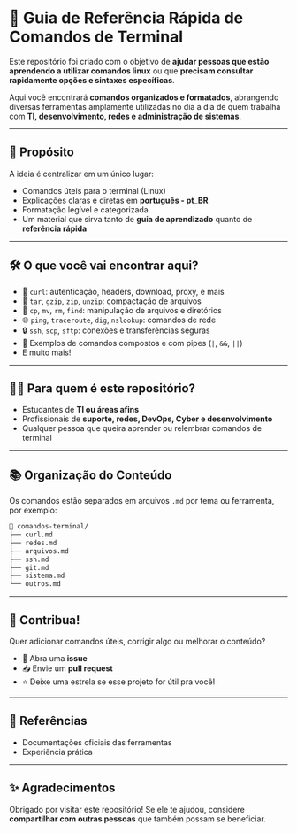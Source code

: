 # 📘 Guia de Referência Rápida de Comandos de Terminal

Este repositório foi criado com o objetivo de **ajudar pessoas que estão aprendendo a utilizar comandos linux** ou que **precisam consultar rapidamente opções e sintaxes específicas**.

Aqui você encontrará **comandos organizados e formatados**, abrangendo diversas ferramentas amplamente utilizadas no dia a dia de quem trabalha com **TI, desenvolvimento, redes e administração de sistemas**.

---

## 🎯 Propósito

A ideia é centralizar em um único lugar:

- Comandos úteis para o terminal (Linux)
- Explicações claras e diretas em **português - pt_BR**
- Formatação legível e categorizada
- Um material que sirva tanto de **guia de aprendizado** quanto de **referência rápida**

---

## 🛠️ O que você vai encontrar aqui?

- 📡 `curl`: autenticação, headers, download, proxy, e mais
- 📂 `tar`, `gzip`, `zip`, `unzip`: compactação de arquivos
- 📁 `cp`, `mv`, `rm`, `find`: manipulação de arquivos e diretórios
- 🌐 `ping`, `traceroute`, `dig`, `nslookup`: comandos de rede
- 🔒 `ssh`, `scp`, `sftp`: conexões e transferências seguras
- 🧪 Exemplos de comandos compostos e com pipes (`|`, `&&`, `||`)
- E muito mais!

---

## 👩‍💻 Para quem é este repositório?

- Estudantes de **TI ou áreas afins**
- Profissionais de **suporte, redes, DevOps, Cyber e desenvolvimento**
- Qualquer pessoa que queira aprender ou relembrar comandos de terminal

---

## 📚 Organização do Conteúdo

Os comandos estão separados em arquivos `.md` por tema ou ferramenta, por exemplo:

```bash
📁 comandos-terminal/
├── curl.md
├── redes.md
├── arquivos.md
├── ssh.md
├── git.md
├── sistema.md
└── outros.md
```

---

## 🙌 Contribua!

Quer adicionar comandos úteis, corrigir algo ou melhorar o conteúdo?

- 🐛 Abra uma **issue**
- 📥 Envie um **pull request**
- ⭐ Deixe uma estrela se esse projeto for útil pra você!

---

## 🔗 Referências

- Documentações oficiais das ferramentas
- Experiência prática 

---

## ✨ Agradecimentos

Obrigado por visitar este repositório! Se ele te ajudou, considere **compartilhar com outras pessoas** que também possam se beneficiar.


